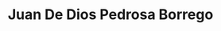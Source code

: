 ---
title: "Juan De Dios Pedrosa Borrego"
url: /mollerussa/juan-de-dios-pedrosa-borrego/
shop: perfumería
---